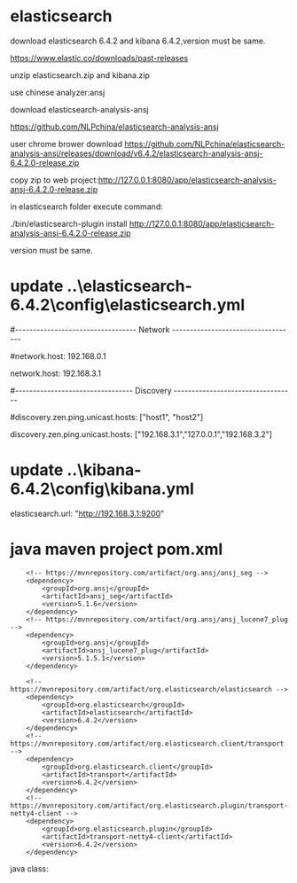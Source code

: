 # elasticsearch

download elasticsearch 6.4.2 and kibana 6.4.2,version must be same.

https://www.elastic.co/downloads/past-releases

unzip elasticsearch.zip and kibana.zip

use chinese analyzer:ansj

download elasticsearch-analysis-ansj

https://github.com/NLPchina/elasticsearch-analysis-ansj

user chrome brower download https://github.com/NLPchina/elasticsearch-analysis-ansj/releases/download/v6.4.2/elasticsearch-analysis-ansj-6.4.2.0-release.zip

copy zip to web project:http://127.0.0.1:8080/app/elasticsearch-analysis-ansj-6.4.2.0-release.zip

in elasticsearch folder execute command:

./bin/elasticsearch-plugin install http://127.0.0.1:8080/app/elasticsearch-analysis-ansj-6.4.2.0-release.zip

version must be same.

# update ..\elasticsearch-6.4.2\config\elasticsearch.yml

#---------------------------------- Network -----------------------------------

#network.host: 192.168.0.1

network.host: 192.168.3.1

#--------------------------------- Discovery ----------------------------------

#discovery.zen.ping.unicast.hosts: ["host1", "host2"]

discovery.zen.ping.unicast.hosts: ["192.168.3.1","127.0.0.1","192.168.3.2"]



# update ..\kibana-6.4.2\config\kibana.yml

elasticsearch.url: "http://192.168.3.1:9200"

# java maven project pom.xml

		<!-- https://mvnrepository.com/artifact/org.ansj/ansj_seg -->
		<dependency>
			<groupId>org.ansj</groupId>
			<artifactId>ansj_seg</artifactId>
			<version>5.1.6</version>
		</dependency>
		<!-- https://mvnrepository.com/artifact/org.ansj/ansj_lucene7_plug -->
		<dependency>
			<groupId>org.ansj</groupId>
			<artifactId>ansj_lucene7_plug</artifactId>
			<version>5.1.5.1</version>
		</dependency>

		<!-- https://mvnrepository.com/artifact/org.elasticsearch/elasticsearch -->
		<dependency>
			<groupId>org.elasticsearch</groupId>
			<artifactId>elasticsearch</artifactId>
			<version>6.4.2</version>
		</dependency>
		<!-- https://mvnrepository.com/artifact/org.elasticsearch.client/transport -->
		<dependency>
			<groupId>org.elasticsearch.client</groupId>
			<artifactId>transport</artifactId>
			<version>6.4.2</version>
		</dependency>
		<!-- https://mvnrepository.com/artifact/org.elasticsearch.plugin/transport-netty4-client -->
		<dependency>
			<groupId>org.elasticsearch.plugin</groupId>
			<artifactId>transport-netty4-client</artifactId>
			<version>6.4.2</version>
		</dependency>

java class:
